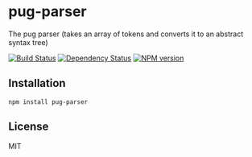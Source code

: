 # pug-parser

The pug parser (takes an array of tokens and converts it to an abstract syntax tree)

[![Build Status](https://img.shields.io/travis/pugjs/pug-parser/master.svg)](https://travis-ci.org/pugjs/pug-parser)
[![Dependency Status](https://img.shields.io/david/pugjs/pug-parser.svg)](https://david-dm.org/pugjs/pug-parser)
[![NPM version](https://img.shields.io/npm/v/pug-parser.svg)](https://www.npmjs.org/package/pug-parser)

## Installation

    npm install pug-parser

## License

  MIT
